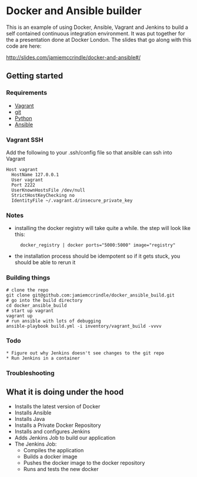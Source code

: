 # Docker and Ansible builder

This is an example of using Docker, Ansible, Vagrant and Jenkins to build a self contained continuous 
integration environment. It was put together for the a presentation done at Docker London. The slides 
that go along with this code are here:

http://slides.com/jamiemccrindle/docker-and-ansible#/

## Getting started

### Requirements

* [Vagrant](http://www.vagrantup.com/)
* [git](http://git-scm.com/)
* [Python](https://www.python.org/)
* [Ansible](http://www.ansible.com/home)

### Vagrant SSH

Add the following to your .ssh/config file so that ansible can ssh into Vagrant

    Host vagrant
      HostName 127.0.0.1
      User vagrant
      Port 2222
      UserKnownHostsFile /dev/null
      StrictHostKeyChecking no
      IdentityFile ~/.vagrant.d/insecure_private_key

### Notes

* installing the docker registry will take quite a while. the step will look like this:

        docker_registry | docker ports="5000:5000" image="registry"
        
* the installation process should be idempotent so if it gets stuck, you should be able
  to rerun it

### Building things


    # clone the repo
    git clone git@github.com:jamiemccrindle/docker_ansible_build.git
    # go into the build directory
    cd docker_ansible_build
    # start up vagrant
    vagrant up
    # run ansible with lots of debugging
    ansible-playbook build.yml -i inventory/vagrant_build -vvvv
    
    
### Todo

    * Figure out why Jenkins doesn't see changes to the git repo
    * Run Jenkins in a container
    
### Troubleshooting

## What it is doing under the hood

* Installs the latest version of Docker
* Installs Ansible
* Installs Java
* Installs a Private Docker Repository
* Installs and configures Jenkins
* Adds Jenkins Job to build our application
* The Jenkins Job:
    * Compiles the application
    * Builds a docker image
    * Pushes the docker image to the docker repository
    * Runs and tests the new docker